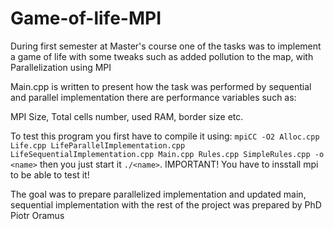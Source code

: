 # Game-of-life-MPI
During first semester at Master's course one of the tasks was to implement a game of life with some tweaks such as added pollution to the map, with Parallelization using MPI

Main.cpp is written to present how the task was performed by sequential and parallel implementation there are performance variables such as:

MPI Size, Total cells number, used RAM, border size etc.

To test this program you first have to compile it using: `mpiCC -O2 Alloc.cpp Life.cpp LifeParallelImplementation.cpp LifeSequentialImplementation.cpp Main.cpp Rules.cpp SimpleRules.cpp -o <name>` then you just start it `./<name>`. IMPORTANT! You have to insstall mpi to be able to test it!

The goal was to prepare parallelized implementation and updated main, sequential implementation with the rest of the project was prepared by PhD Piotr Oramus
